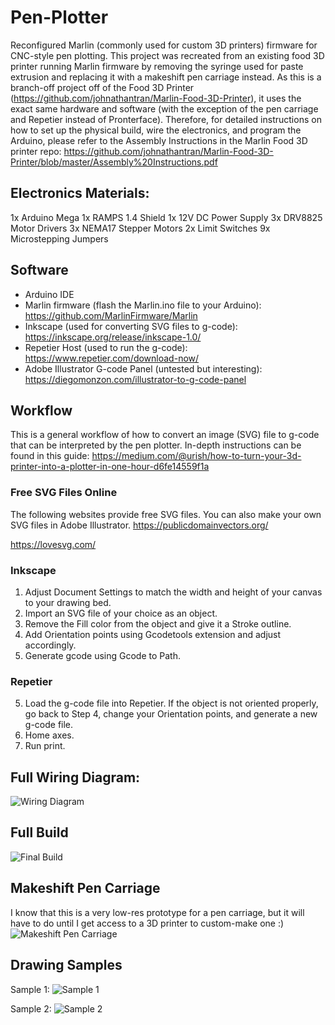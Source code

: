 # Pen-Plotter
Reconfigured Marlin (commonly used for custom 3D printers) firmware for CNC-style pen plotting. This project was recreated from an existing food 3D printer running Marlin firmware by removing the syringe used for paste extrusion and replacing it with a makeshift pen carriage instead. As this is a branch-off project off of the Food 3D Printer (https://github.com/johnathantran/Marlin-Food-3D-Printer), it uses the exact same hardware and software (with the exception of the pen carriage and Repetier instead of Pronterface). Therefore, for detailed instructions on how to set up the physical build, wire the electronics, and program the Arduino, please refer to the Assembly Instructions in the Marlin Food 3D printer repo: https://github.com/johnathantran/Marlin-Food-3D-Printer/blob/master/Assembly%20Instructions.pdf

## Electronics Materials:
1x Arduino Mega
1x RAMPS 1.4 Shield
1x 12V DC Power Supply
3x DRV8825 Motor Drivers
3x NEMA17 Stepper Motors
2x Limit Switches
9x Microstepping Jumpers

## Software
- Arduino IDE
- Marlin firmware (flash the Marlin.ino file to your Arduino): https://github.com/MarlinFirmware/Marlin
- Inkscape (used for converting SVG files to g-code): https://inkscape.org/release/inkscape-1.0/
- Repetier Host (used to run the g-code): https://www.repetier.com/download-now/
- Adobe Illustrator G-code Panel (untested but interesting): https://diegomonzon.com/illustrator-to-g-code-panel

## Workflow
This is a general workflow of how to convert an image (SVG) file to g-code that can be interpreted by the pen plotter. In-depth instructions can be found in this guide: https://medium.com/@urish/how-to-turn-your-3d-printer-into-a-plotter-in-one-hour-d6fe14559f1a

### Free SVG Files Online
The following websites provide free SVG files. You can also make your own SVG files in Adobe Illustrator.
https://publicdomainvectors.org/

https://lovesvg.com/

### Inkscape
1. Adjust Document Settings to match the width and height of your canvas to your drawing bed.
2. Import an SVG file of your choice as an object.
3. Remove the Fill color from the object and give it a Stroke outline.
4. Add Orientation points using Gcodetools extension and adjust accordingly.
5. Generate gcode using Gcode to Path.

### Repetier
5. Load the g-code file into Repetier. If the object is not oriented properly, go back to Step 4, change your Orientation points, and generate a new g-code file.
6. Home axes.
7. Run print.

## Full Wiring Diagram:
![Wiring Diagram](https://github.com/johnathantran/Pen-Plotter/blob/master/FullWiring.png)

## Full Build
![Final Build](https://github.com/johnathantran/Pen-Plotter/blob/master/FullBuild.jpg)

## Makeshift Pen Carriage
I know that this is a very low-res prototype for a pen carriage, but it will have to do until I get access to a 3D printer to custom-make one :)
![Makeshift Pen Carriage](https://github.com/johnathantran/Pen-Plotter/blob/master/Carriage.jpg)

## Drawing Samples
Sample 1:
![Sample 1](https://github.com/johnathantran/Pen-Plotter/blob/master/Sample1.jpg)

Sample 2:
![Sample 2](https://github.com/johnathantran/Pen-Plotter/blob/master/Sample2.jpg)
